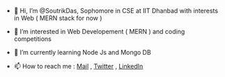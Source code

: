 - 👋 Hi, I’m @SoutrikDas, Sophomore in CSE at IIT Dhanbad with interests in Web ( MERN stack for now )
- 👀 I’m interested in Web Developement ( MERN ) and coding competitions
- 🌱 I’m currently learning Node Js and Mongo DB 

- 📫 How to reach me : [Mail](mailto:me@soutrik.net) , [Twitter](https://twitter.com/soutrik_d) , [LinkedIn](https://www.linkedin.com/in/soutrik-das-024073164/)


